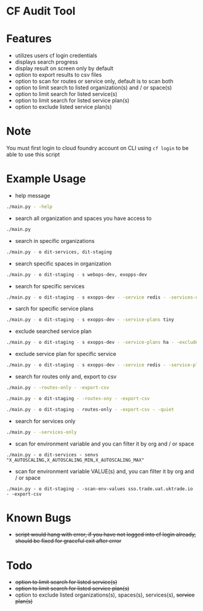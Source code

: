 # CF Audit Tool

# Features

- utilizes users cf login credentials
- displays search progress
- display result on screen only by default
- option to export results to csv files
- option to scan for routes or service only, default is to scan both
- option to limit search to listed organization(s) and / or space(s)
- option to limit search for listed service(s)
- option to limit search for listed service plan(s)
- option to exclude listed service plan(s)

# Note

You must first login to cloud foundry account on CLI using `cf login` to be able to use this script

# Example Usage

- help message

```bash
./main.py - -help
```

- search all organization and spaces you have access to

```bash
./main.py
```

- search in specific organizations

```bash
./main.py - o dit-services, dit-staging
```

- search specific spaces in organization

```bash
./main.py - o dit-staging - s webops-dev, exopps-dev
```

- search for specific services

```bash
./main.py - o dit-staging - s exopps-dev - -service redis - -services-only
```

- sarch for specific service plans

```bash
./main.py - o dit-staging - s exopps-dev - -service-plans tiny
```

- exclude searched service plan

```bash
./main.py - o dit-staging - s exopps-dev - -service-plans ha - -exclude-service-plans - -services-only
```

- exclude service plan for specific service

```bash
./main.py - o dit-staging - s exopps-dev - -service redis - -service-plans ha - -exclude-service-plans - -services-only
```

- search for routes only and, export to csv

```bash
./main.py - -routes-only - -export-csv
```

```bash
./main.py - o dit-staging - -routes-ony - -export-csv
```

```bash
./main.py - o dit-staging - routes-only - -export-csv - -quiet
```

- search for services only

```bash
./main.py - -services-only
```

- scan for environment variable and you can filter it by org and / or space

```
./main.py - o dit-services - senvs "X_AUTOSCALING,X_AUTOSCALING_MIN,X_AUTOSCALING_MAX"
```

- scan for environment variable VALUE(s) and, you can filter it by org and / or space
```
./main.py - o dit-staging - -scan-env-values sso.trade.uat.uktrade.io - -export-csv
```

# Known Bugs

- ~~script would hang with error, if you have not logged into cf login already, should be fixed for graceful exit after error~~

# Todo

- ~~option to limit search for listed service(s)~~
- ~~option to limit search for listed service plan(s)~~
- option to exclude listed organizations(s), spaces(s), services(s), ~~service plan(s)~~
